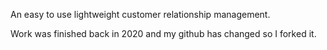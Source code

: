 An easy to use lightweight customer relationship management.

Work was finished back in 2020 and my github has changed so I forked it.

